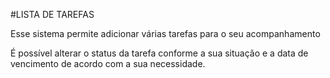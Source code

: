 #LISTA DE TAREFAS

Esse sistema permite adicionar várias tarefas para o seu acompanhamento

É possível alterar o status da tarefa conforme a sua situação e a data de vencimento de acordo com a sua necessidade.
